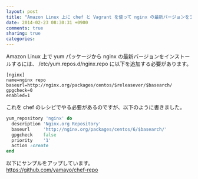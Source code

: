 ```yaml
---
layout: post
title: "Amazon Linux 上に chef と Vagrant を使って nginx の最新バージョンをプロビジョニングする"
date: 2014-02-23 08:30:31 +0900
comments: true
sharing: true
categories: 
---
```


Amazon Linux 上で yum パッケージから nginx の最新バージョンをインストールするには、 /etc/yum.repos.d/nginx.repo に以下を追加する必要があります。

```
[nginx]
name=nginx repo
baseurl=http://nginx.org/packages/centos/$releasever/$basearch/
gpgcheck=0
enabled=1
```


これを chef のレシピでやる必要があるのですが、以下のように書きました。
``` ruby
yum_repository 'nginx' do
  description 'Nginx.org Repository'
  baseurl     'http://nginx.org/packages/centos/6/$basearch/'
  gpgcheck    false
  priority    '1'
  action :create
end
```

以下にサンプルをアップしています。<br>
https://github.com/yamayo/chef-repo
